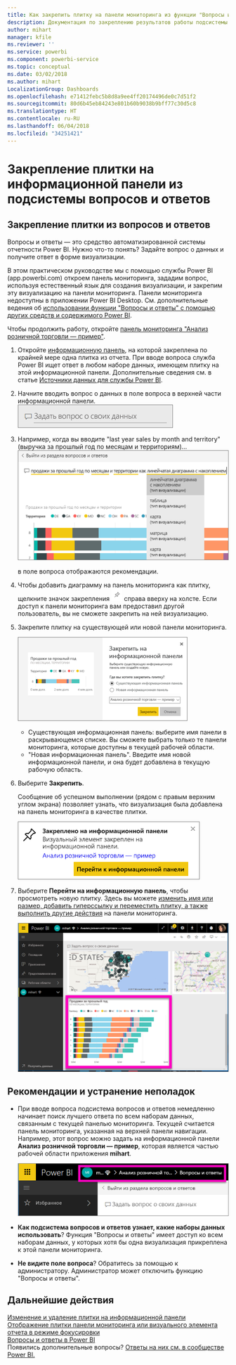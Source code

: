 ```yaml
---
title: Как закрепить плитку на панели мониторинга из функции "Вопросы и ответы"
description: Документация по закреплению результатов работы подсистемы вопросов и ответов в качестве плитки на панели мониторинга Power BI
author: mihart
manager: kfile
ms.reviewer: ''
ms.service: powerbi
ms.component: powerbi-service
ms.topic: conceptual
ms.date: 03/02/2018
ms.author: mihart
LocalizationGroup: Dashboards
ms.openlocfilehash: e71412febc5b8d8a9ee4ff20174496de0c7d51f2
ms.sourcegitcommit: 80d6b45eb84243e801b60b9038b9bff77c30d5c8
ms.translationtype: HT
ms.contentlocale: ru-RU
ms.lasthandoff: 06/04/2018
ms.locfileid: "34251421"
---
```

# <a name="pin-a-tile-to-a-dashboard-from-qa"></a>Закрепление плитки на информационной панели из подсистемы вопросов и ответов
## <a name="how-to-pin-a-tile-from-qa"></a>Закрепление плитки из вопросов и ответов
Вопросы и ответы — это средство автоматизированной системы отчетности Power BI. Нужно что-то понять? Задайте вопрос о данных и получите ответ в форме визуализации.

В этом практическом руководстве мы с помощью службы Power BI (app.powerbi.com) откроем панель мониторинга, зададим вопрос, используя естественный язык для создания визуализации, и закрепим эту визуализацию на панели мониторинга. Панели мониторинга недоступны в приложении Power BI Desktop. См. дополнительные ведения об [использовании функции "Вопросы и ответы" с помощью других средств и содержимого Power BI](power-bi-q-and-a.md). 

Чтобы продолжить работу, откройте [панель мониторинга "Анализ розничной торговли — пример"](sample-retail-analysis.md).


1. Откройте [информационную панель](service-dashboards.md), на которой закреплена по крайней мере одна плитка из отчета. При вводе вопроса служба Power BI ищет ответ в любом наборе данных, имеющем плитку на этой информационной панели.  Дополнительные сведения см. в статье [Источники данных для службы Power BI](service-get-data.md).
2. Начните вводить вопрос о данных в поле вопроса в верхней части информационной панели.  
   ![Окно вопросов и ответов](media/service-dashboard-pin-tile-from-q-and-a/power-bi-question-box.png)
3. Например, когда вы вводите "last year sales by month and territory" (выручка за прошлый год по месяцам и территориям)...  
   ![ввод вопроса](media/service-dashboard-pin-tile-from-q-and-a/power-bi-type-q-and-a.png)

   в поле вопроса отображаются рекомендации.
4. Чтобы добавить диаграмму на панель мониторинга как плитку, щелкните значок закрепления ![](media/service-dashboard-pin-tile-from-q-and-a/pbi_pintile.png) справа вверху на холсте. Если доступ к панели мониторинга вам предоставил другой пользователь, вы не сможете закрепить на ней визуализацию.

5. Закрепите плитку на существующей или новой панели мониторинга.

   ![Диалоговое окно закрепления на панели мониторинга](media/service-dashboard-pin-tile-from-q-and-a/power-bi-pin-to-dashboard.png)

   * Существующая информационная панель: выберите имя панели в раскрывающемся списке. Вы сможете выбрать только те панели мониторинга, которые доступны в текущей рабочей области.
   * "Новая информационная панель". Введите имя новой информационной панели, и она будет добавлена в текущую рабочую область.

6. Выберите **Закрепить**.

   Сообщение об успешном выполнении (рядом с правым верхним углом экрана) позволяет узнать, что визуализация была добавлена на панель мониторинга в качестве плитки.  

   ![Закреплено на информационной панели](media/service-dashboard-pin-tile-from-q-and-a/power-bi-pin.png)
7. Выберите **Перейти на информационную панель**, чтобы просмотреть новую плитку. Здесь вы можете [изменить имя или размер, добавить гиперссылку и переместить плитку, а также выполнить другие действия](service-dashboard-edit-tile.md) на панели мониторинга.

   ![Панель мониторинга с плитками](media/service-dashboard-pin-tile-from-q-and-a/power-bi-pinned.png)

## <a name="considerations-and-troubleshooting"></a>Рекомендации и устранение неполадок
* При вводе вопроса подсистема вопросов и ответов немедленно начинает поиск лучшего ответа по всем наборам данных, связанным с текущей панелью мониторинга.  Текущей считается панель мониторинга, указанная на верхней панели навигации. Например, этот вопрос можно задать на информационной панели **Анализ розничной торговли — пример**, которая является частью рабочей области приложения **mihart**.

  ![строки навигации](media/service-dashboard-pin-tile-from-q-and-a/power-bi-navbar.png)
* **Как подсистема вопросов и ответов узнает, какие наборы данных использовать**?  Функция "Вопросы и ответы" имеет доступ ко всем наборам данных, у которых хотя бы одна визуализация прикреплена к этой панели мониторинга.

* **Не видите поле вопроса**? Обратитесь за помощью к администратору. Администратор может отключить функцию "Вопросы и ответы".


## <a name="next-steps"></a>Дальнейшие действия
[Изменение и удаление плитки на информационной панели](service-dashboard-edit-tile.md)    
[Отображение плитки панели мониторинга или визуального элемента отчета в режиме фокусировки](service-focus-mode.md)     
[Вопросы и ответы в Power BI](power-bi-q-and-a.md)  
Появились дополнительные вопросы? [Ответы на них см. в сообществе Power BI.](http://community.powerbi.com/)
